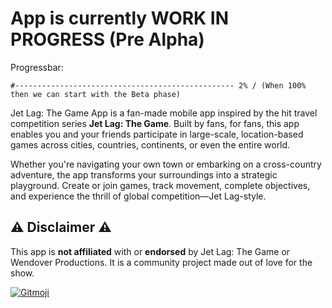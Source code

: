 # App is currently WORK IN PROGRESS (Pre Alpha)

Progressbar:
```
#------------------------------------------------- 2% / (When 100% then we can start with the Beta phase)
```

Jet Lag: The Game App is a fan-made mobile app inspired by the hit travel competition series **Jet Lag: The Game**. Built by fans, for fans, this app enables you and your friends participate in large-scale, location-based games across cities, countries, continents, or even the entire world.

Whether you're navigating your own town or embarking on a cross-country adventure, the app transforms your surroundings into a strategic playground. Create or join games, track movement, complete objectives, and experience the thrill of global competition—Jet Lag-style.

## ⚠️ Disclaimer ⚠️ 
This app is **not affiliated** with or **endorsed** by Jet Lag: The Game or Wendover Productions. It is a community project made out of love for the show.


<a href="https://gitmoji.dev">
  <img
    src="https://img.shields.io/badge/gitmoji-%20😜%20😍-FFDD67.svg?style=flat-square"
    alt="Gitmoji"
  />
</a>
